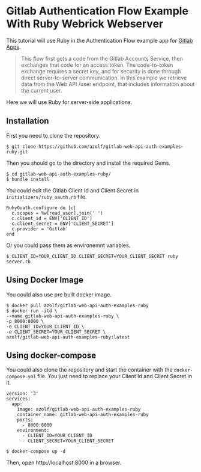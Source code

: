 # Gitlab Authentication Flow Example With Ruby Webrick Webserver

This tutorial will use Ruby in the Authentication Flow example app for [Gitlab Apps](https://docs.gitlab.com/ee/integration/oauth_provider.html#create-a-user-owned-application).

> This flow first gets a code from the Gitlab Accounts Service, then exchanges that code for an access token. The code-to-token exchange requires a secret key, and for security is done through direct server-to-server communication.
In this example we retrieve data from the Web API /user endpoint, that includes information about the current user.

Here we will use Ruby for server-side applications.

## Installation
First you need to clone the repository.
```
$ git clone https://github.com/azolf/gitlab-web-api-auth-examples-ruby.git
```
Then you should go to the directory and install the required Gems.
```
$ cd gitlab-web-api-auth-examples-ruby/
$ bundle install
```

You could edit the Gitlab Client Id and Client Secret in `initializers/ruby_oauth.rb` file.
```
RubyOuath.configure do |c|
  c.scopes = %w[read_user].join(' ')
  c.client_id = ENV['CLIENT_ID']
  c.client_secret = ENV['CLIENT_SECRET']
  c.provider = 'Gitlab'
end
```

Or you could pass them as environemnt variables.
```
$ CLIENT_ID=YOUR_CLIENT_ID CLIENT_SECRET=YOUR_CLIENT_SECRET ruby server.rb
```

## Using Docker Image
You could also use pre built docker image.

```
$ docker pull azolf/gitlab-web-api-auth-examples-ruby
$ docker run -itd \
--name gitlab-web-api-auth-examples-ruby \
-p 8000:8000 \
-e CLIENT_ID=YOUR_CLIENT_ID \
-e CLIENT_SECRET=YOUR_CLIENT_SECRET \
azolf/gitlab-web-api-auth-examples-ruby:latest
```

## Using docker-compose
You could also clone the repository and start the container with the `docker-compose.yml` file. You just need to replace your Client Id and Client Secret in it.
```
version: '3'
services:
  app:
    image: azolf/gitlab-web-api-auth-examples-ruby
    container_name: gitlab-web-api-auth-examples-ruby
    ports:
      - 8000:8000
    environment:
      - CLIENT_ID=YOUR_CLIENT_ID
      - CLIENT_SECRET=YOUR_CLIENT_SECRET
```

```
$ docker-compose up -d
```

Then, open http://localhost:8000 in a browser.